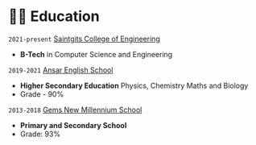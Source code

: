 # 👨‍🎓 Education
`2021-present` [Saintgits College of Engineering](https://saintgits.org/)
- **B-Tech** in Computer Science and Engineering

`2019-2021` [Ansar English School](https://ansarschool.in/)
- **Higher Secondary Education** Physics, Chemistry Maths and Biology
- Grade - 90%

`2013-2018` [Gems New Millennium School](https://www.gemsnewmillenniumschool-alkhail.com/)
- **Primary and Secondary School** 
- Grade: 93%
